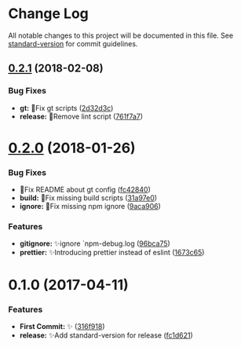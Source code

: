 # Change Log

All notable changes to this project will be documented in this file. See [standard-version](https://github.com/conventional-changelog/standard-version) for commit guidelines.

<a name="0.2.1"></a>
## [0.2.1](https://github.com/vivaxy/gt-npm-package/compare/v0.2.0...v0.2.1) (2018-02-08)


### Bug Fixes

* **gt:** :bug:Fix gt scripts ([2d32d3c](https://github.com/vivaxy/gt-npm-package/commit/2d32d3c))
* **release:** :bug:Remove lint script ([761f7a7](https://github.com/vivaxy/gt-npm-package/commit/761f7a7))



<a name="0.2.0"></a>
# [0.2.0](https://github.com/vivaxy/gt-npm-package/compare/v0.1.0...v0.2.0) (2018-01-26)


### Bug Fixes

* :bug:Fix README about gt config ([fc42840](https://github.com/vivaxy/gt-npm-package/commit/fc42840))
* **build:** :bug:Fix missing build scripts ([31a97e0](https://github.com/vivaxy/gt-npm-package/commit/31a97e0))
* **ignore:** :bug:Fix missing npm ignore ([9aca906](https://github.com/vivaxy/gt-npm-package/commit/9aca906))


### Features

* **gitignore:** :sparkles:ignore `npm-debug.log ([96bca75](https://github.com/vivaxy/gt-npm-package/commit/96bca75))
* **prettier:** :sparkles:Introducing prettier instead of eslint ([1673c65](https://github.com/vivaxy/gt-npm-package/commit/1673c65))



<a name="0.1.0"></a>
# 0.1.0 (2017-04-11)


### Features

* **First Commit:** :sparkles: ([316f918](https://github.com/vivaxy/gt-npm-package/commit/316f918))
* **release:** :sparkles:Add standard-version for release ([fc1d621](https://github.com/vivaxy/gt-npm-package/commit/fc1d621))
